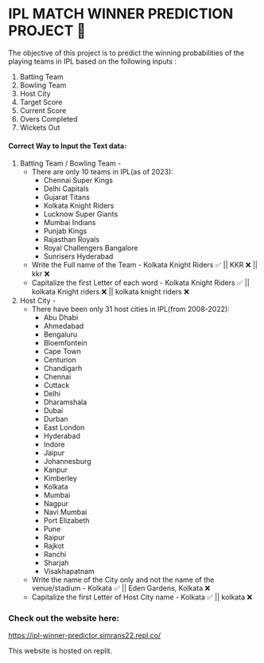 # IPL MATCH WINNER PREDICTION PROJECT 🏏

The objective of this project is to predict the winning probabilities of the playing teams in IPL based on the following inputs :
1) Batting Team
2) Bowling Team
3) Host City
4) Target Score
5) Current Score
6) Overs Completed
7) Wickets Out

#### Correct Way to Input the Text data: 
1. Batting Team / Bowling Team - 
   * There are only 10 teams in IPL(as of 2023):
      - Chennai Super Kings
      - Delhi Capitals
      - Gujarat Titans
      - Kolkata Knight Riders
      - Lucknow Super Giants
      - Mumbai Indians
      - Punjab Kings
      - Rajasthan Royals
      - Royal Challengers Bangalore         
      - Sunrisers Hyderabad
   * Write the Full name of the Team - Kolkata Knight Riders :white_check_mark:  ||  KKR :x:  ||  kkr :x:
   * Capitalize the first Letter of each word - Kolkata Knight Riders :white_check_mark:  ||  kolkata Knight riders :x:  ||  kolkata knight riders :x:
2. Host City -
   * There have been only 31 host cities in IPL(from 2008-2022):
      - Abu Dhabi
      - Ahmedabad
      - Bengaluru
      - Bloemfontein
      - Cape Town
      - Centurion
      - Chandigarh
      - Chennai
      - Cuttack
      - Delhi
      - Dharamshala
      - Dubai
      - Durban
      - East London
      - Hyderabad
      - Indore
      - Jaipur
      - Johannesburg
      - Kanpur
      - Kimberley
      - Kolkata
      - Mumbai     
      - Nagpur
      - Navi Mumbai
      - Port Elizabeth
      - Pune
      - Raipur
      - Rajkot
      - Ranchi
      - Sharjah
      - Visakhapatnam
   * Write the name of the City only and not the name of the venue/stadium - Kolkata :white_check_mark:  ||  Eden Gardens, Kolkata :x:
   * Capitalize the first Letter of Host City name - Kolkata :white_check_mark:  ||  kolkata :x:

### Check out the website here:

https://ipl-winner-predictor.simrans22.repl.co/

This website is hosted on replit.
